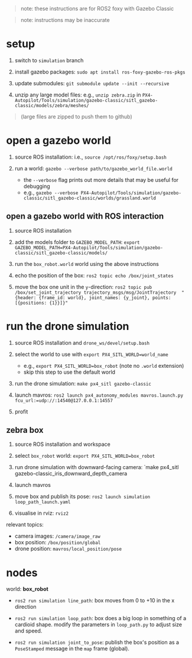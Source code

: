 > note: these instructions are for ROS2 foxy with Gazebo Classic
    
> note: instructions may be inaccurate 

# setup

1. switch to `simulation` branch

2. install gazebo packages: `sudo apt install ros-foxy-gazebo-ros-pkgs`

3. update submodules: `git submodule update --init --recursive`

4. unzip any large model files: e.g., `unzip zebra.zip` in `PX4-Autopilot/Tools/simulation/gazebo-classic/sitl_gazebo-classic/models/zebra/meshes/`
> (large files are zipped to push them to github)

# open a gazebo world

1. source ROS installation: i.e., `source /opt/ros/foxy/setup.bash`

2. run a world: `gazebo --verbose path/to/gazebo_world_file.world`
    * the `--verbose` flag prints out more details that may be useful for debugging
    * e.g., `gazebo --verbose PX4-Autopilot/Tools/simulation/gazebo-classic/sitl_gazebo-classic/worlds/grassland.world`

## open a gazebo world with ROS interaction

1. source ROS installation

2. add the models folder to `GAZEBO_MODEL_PATH`: `export GAZEBO_MODEL_PATH=PX4-Autopilot/Tools/simulation/gazebo-classic/sitl_gazebo-classic/models/`

3. run the `box_robot.world` world using the above instructions

4. echo the position of the box: `ros2 topic echo /box/joint_states`

5. move the box one unit in the `y`-direction: `ros2 topic pub /box/set_joint_trajectory trajectory_msgs/msg/JointTrajectory  "{header: {frame_id: world}, joint_names: {y_joint}, points: [{positions: {1}}]}"`

# run the drone simulation

1. source ROS installation and `drone_ws/devel/setup.bash`

2. select the world to use with `export PX4_SITL_WORLD=world_name`
    * e.g., `export PX4_SITL_WORLD=box_robot` (note no `.world` extension)
    * skip this step to use the default world

3. run the drone simulation: `make px4_sitl gazebo-classic`

4. launch mavros: `ros2 launch px4_autonomy_modules mavros.launch.py fcu_url:=udp://:14540@127.0.0.1:14557`

5. profit

## zebra box

1. source ROS installation and workspace

2. select `box_robot` world: `export PX4_SITL_WORLD=box_robot`

3. run drone simulation with downward-facing camera: `make px4_sitl gazebo-classic_iris_downward_depth_camera

4. launch mavros

5. move box and publish its pose: `ros2 launch simulation loop_path_launch.yaml`

6. visualise in rviz: `rviz2`

relevant topics:

* camera images: `/camera/image_raw`
* box position: `/box/position/global`
* drone position: `mavros/local_position/pose`

# nodes

world: **box_robot**

* `ros2 run simulation line_path`: box moves from 0 to +10 in the x direction

* `ros2 run simulation loop_path`: box does a big loop in something of a cardioid shape. modify the parameters in `loop_path.py` to adjust size and speed.

* `ros2 run simulation joint_to_pose`: publish the box's position as a `PoseStamped` message in the `map` frame (global).
